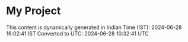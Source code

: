 # My Project

This content is dynamically generated in Indian Time (IST): 2024-06-28 16:02:41 IST
Converted to UTC: 2024-06-28 10:32:41 UTC
